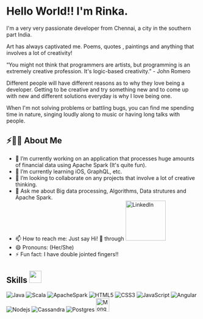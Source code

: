 # Hello World!! I'm Rinka.
 
I'm a very very passionate developer from Chennai, a city in the southern part India.

Art has always captivated me. Poems, quotes , paintings and anything that involves a lot of creativity!

“You might not think that programmers are artists, but programming is an extremely creative profession. It's logic-based creativity.” - John Romero

Different people will have different reasons as to why they love being a developer. Getting to be creative and try something new and to come up with new and different solutions everyday is why I love being one.

When I'm not solving problems or battling bugs, you can find me spending time in nature, singing loudly along to music or having long talks with people.

## ⚡🙋‍♂️ About Me
- 🔭 I’m currently working on an application that processes huge amounts of financial data using Apache Spark (It's quite fun).
- 🌱 I’m currently learning iOS, GraphQL, etc.
- 👯 I’m looking to collaborate on any projects that involve a lot of creative thinking.
- 💬 Ask me about Big data processing, Algorithms, Data strutures and Apache Spark.
- 📫 How to reach me: Just say Hi! 🤗 through <a href="www.linkedin.com/in/rinka-v" target="_blank"><img width="105px" alt="LinkedIn" src="https://img.shields.io/badge/LinkedIn%20-%230077B5.svg?&style=flat&logo=linkedin&logoColor=white"/></a> 
- 😄 Pronouns: (Her/She)
- ⚡ Fun fact: I have double jointed fingers!! 

## <h2> Skills <img src = "https://media2.giphy.com/media/QssGEmpkyEOhBCb7e1/giphy.gif?cid=ecf05e47a0n3gi1bfqntqmob8g9aid1oyj2wr3ds3mg700bl&rid=giphy.gif" width = 32px> </h2>
<img alt="Java" src="https://img.shields.io/badge/Java-ED8B00?style=for-the-badge&logo=java&logoColor=white" >
<img alt="Scala" src="https://img.shields.io/badge/Scala-DC322F?style=for-the-badge&logo=scala&logoColor=white">
<img alt="ApacheSpark" src="https://img.shields.io/badge/Apache_Spark-FFFFFF?style=for-the-badge&logo=apachespark&logoColor=#E35A16">
<img alt="HTML5" src="https://img.shields.io/badge/HTML5-E34F26?style=for-the-badge&logo=html5&logoColor=white" >
<img alt="CSS3" src="https://img.shields.io/badge/CSS3-1572B6?style=for-the-badge&logo=css3&logoColor=whitee" >
<img alt="JavaScript" src="https://img.shields.io/badge/JavaScript-323330?style=for-the-badge&logo=javascript&logoColor=F7DF1E" >
<img alt="Angular" src="https://img.shields.io/badge/Angular-DD0031?style=for-the-badge&logo=angular&logoColor=white">
<img alt="Nodejs" src="https://img.shields.io/badge/Node.js-339933?style=for-the-badge&logo=nodedotjs&logoColor=white">
<img alt="Cassandra" src="https://img.shields.io/badge/Cassandra-1287B1?style=for-the-badge&logo=apache%20cassandra&logoColor=white">
<img alt="Postgres" src="https://img.shields.io/badge/PostgreSQL-316192?style=for-the-badge&logo=postgresql&logoColor=white">
<img alt="MongoDB" src="https://img.shields.io/badge/MongoDB-4EA94B?style=for-the-badge&logo=mongodb&logoColor=white" width = 35px>
